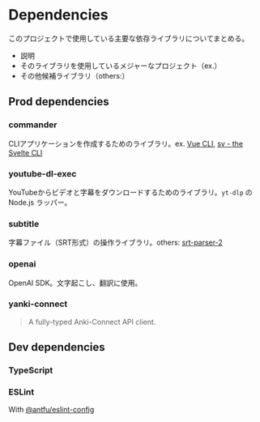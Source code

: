 # Dependencies

このプロジェクトで使用している主要な依存ライブラリについてまとめる。
- 説明
- そのライブラリを使用しているメジャーなプロジェクト（ex.）
- その他候補ライブラリ（others:）

## Prod dependencies

### commander

CLIアプリケーションを作成するためのライブラリ。ex. [Vue CLI](https://github.com/vuejs/vue-cli), [sv - the Svelte CLI](https://github.com/sveltejs/cli/blob/main/packages/cli/bin.ts)

### youtube-dl-exec

YouTubeからビデオと字幕をダウンロードするためのライブラリ。`yt-dlp` の Node.js ラッパー。

### subtitle

字幕ファイル（SRT形式）の操作ライブラリ。others: [srt-parser-2](https://github.com/1c7/srt-parser-2)

### openai

OpenAI SDK。文字起こし、翻訳に使用。

### yanki-connect

> A fully-typed Anki-Connect API client.

## Dev dependencies

### TypeScript

### ESLint

With [@antfu/eslint-config](https://github.com/antfu/eslint-config)
